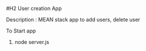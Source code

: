 #H2 User creation App

Description : MEAN stack app to add users, delete user

To Start app
1. node server.js



